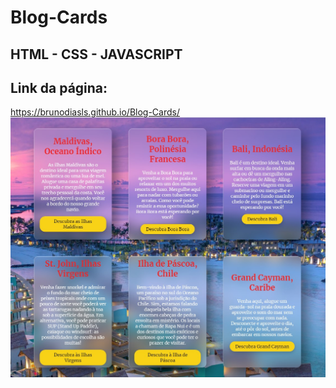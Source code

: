 # Blog-Cards

## HTML - CSS - JAVASCRIPT

## Link da página:
https://brunodiasls.github.io/Blog-Cards/
![](https://github.com/BrunoDiasLS/Blog-Cards/blob/main/projeto01.jpg)

